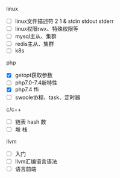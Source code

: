 linux 
- [ ] linux文件描述符 2 1 & stdin stdout stderr
- [ ] linux权限rwx、特殊权限等
- [ ] mysql主从、集群 
- [ ] redis主从、集群
- [ ] k8s

php
- [x] getopt获取参数
- [ ] php7.0-7.4新特性 
- [x] php7.4 ffi
- [ ] swoole协程、task、定时器

c/c++
- [ ] 链表 hash 数
- [ ] 堆 栈

llvm
- [ ] 入门
- [ ] llvm汇编语言语法
- [ ] 语言前端